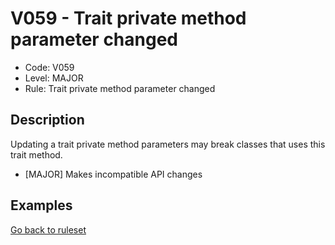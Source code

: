 # V059 - Trait private method parameter changed

* Code: V059
* Level: MAJOR
* Rule: Trait private method parameter changed

## Description

Updating a trait private method parameters may break classes that uses this trait method.

* [MAJOR] Makes incompatible API changes

## Examples

[Go back to ruleset](../README.md)